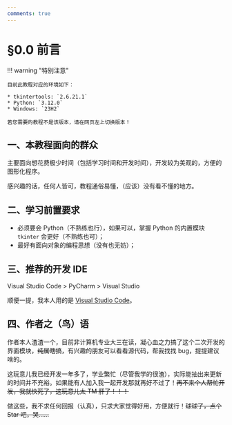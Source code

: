 ```yaml
---
comments: true
---
```


# §0.0 前言

!!! warning "特别注意"

    目前此教程对应的环境如下：

    * tkintertools: `2.6.21.1`
    * Python: `3.12.0`
    * Windows: `23H2`

    若您需要的教程不是该版本，请在网页左上切换版本！

## 一、本教程面向的群众

主要面向想花费极少时间（包括学习时间和开发时间），开发较为美观的，方便的图形化程序。

感兴趣的话，任何人皆可，教程通俗易懂，（应该）没有看不懂的地方。

## 二、学习前置要求

- 必须要会 Python（不熟练也行），如果可以，掌握 Python 的内置模块 `tkinter` 会更好（不熟练也可）；
- 最好有面向对象的编程思想（没有也无妨）；

## 三、推荐的开发 IDE

Visual Studio Code > PyCharm > Visual Studio

顺便一提，我本人用的是 [Visual Studio Code](https://code.visualstudio.com/)。

## 四、作者之（鸟）语

作者本人渣渣一个，目前非计算机专业大三在读，凝心血之力搞了这个二次开发的界面模块，~~纯属瞎搞~~，有兴趣的朋友可以看看源代码，帮我找找 bug，提提建议啥的。

这玩意儿我已经开发一年多了，学业繁忙（尽管我学的很渣），实际能抽出来更新的时间并不充裕。如果能有人加入我一起开发那就再好不过了！~~再不来个人帮忙开发，我就快死了，这玩意儿太 TM 肝了！！！~~

做这些，我不求任何回报（认真），只求大家觉得好用，方便就行！~~球球了，点个 Star 吧，哭……~~

